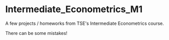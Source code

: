 # Intermediate_Econometrics_M1

A few projects / homeworks from TSE's Intermediate Econometrics course.

There can be some mistakes!
